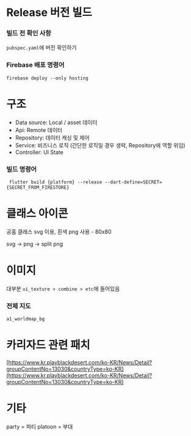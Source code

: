 # Release 버전 빌드
### 빌드 전 확인 사항
`pubspec.yaml`에 버전 확인하기

### Firebase 배포 명령어
```
firebase deploy --only hosting
```

# 구조
 - Data source: Local / asset 데이터
 - Api: Remote 데이터
 - Repository: 데이터 캐싱 및 제어
 - Service: 비즈니스 로직 (간단한 로직일 경우 생략, Repository에 역할 위임)
 - Controller: UI State

### 빌드 명령어
```
 flutter build {platform} --release --dart-define=SECRET={SECRET_FROM_FIRESTORE}
```

# 클래스 아이콘
공홈 클래스 svg 이용, 흰색 png 사용 - 80x80

svg -> png -> split png

# 이미지
대부분 `ui_texture > combine > etc`에 들어있음

### 전체 지도
`a1_worldmap_bg`

# 카리자드 관련 패치
[https://www.kr.playblackdesert.com/ko-KR/News/Detail?groupContentNo=13030&countryType=ko-KR](https://www.kr.playblackdesert.com/ko-KR/News/Detail?groupContentNo=13030&countryType=ko-KR)

# 기타
party = 파티
platoon = 부대